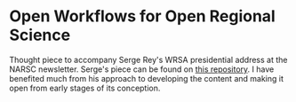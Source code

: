 # Open Workflows for Open Regional Science

Thought piece to accompany Serge Rey's WRSA presidential address at the NARSC
newsletter. Serge's piece can be found on [this
repository](https://github.com/sjsrey/ors). I have benefited much from his
approach to developing the content and making it open from early stages of its
conception.

